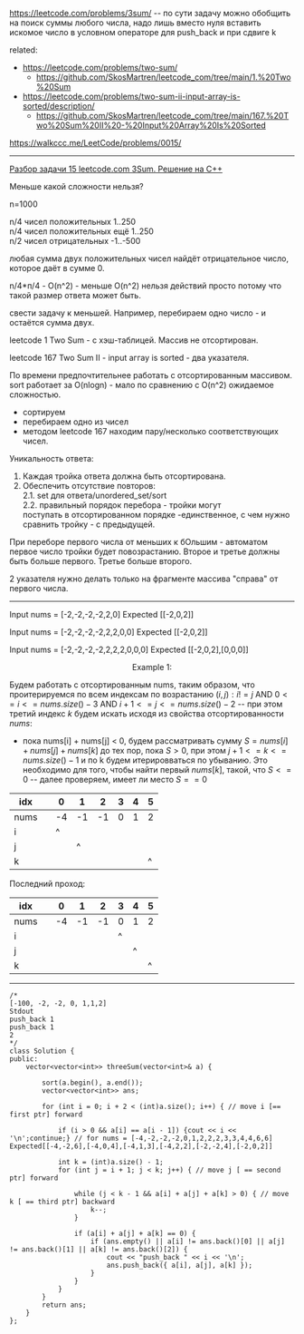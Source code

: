 https://leetcode.com/problems/3sum/ -- по сути задачу можно обобщить на поиск суммы любого числа, надо лишь вместо нуля вставить искомое число в условном операторе для push_back и при сдвиге k

related: 
- https://leetcode.com/problems/two-sum/
  - https://github.com/SkosMartren/leetcode_com/tree/main/1.%20Two%20Sum
- https://leetcode.com/problems/two-sum-ii-input-array-is-sorted/description/
  - https://github.com/SkosMartren/leetcode_com/tree/main/167.%20Two%20Sum%20II%20-%20Input%20Array%20Is%20Sorted

https://walkccc.me/LeetCode/problems/0015/

_______

[Разбор задачи 15 leetcode.com 3Sum. Решение на C++](https://www.youtube.com/watch?v=F3hwiKebyCw)

Меньше какой сложности нельзя? 

n=1000

n/4 чисел положительных 1..250  
n/4 чисел положительных ещё 1..250   
n/2 чисел отрицательных -1..-500

любая сумма двух положительных чисел найдёт отрицательное число, которое даёт в сумме 0.

n/4*п/4 - O(n^2) - меньше O(n^2) нельзя действий просто потому что такой размер ответа может быть.

свести задачу к меньшей. Например, перебираем одно число - и остаётся сумма двух.

leetcode 1 Two Sum - с хэш-таблицей. Массив не отсортирован.

leetcode 167 Two Sum II - input аггау is sorted - два указателя.

По времени предпочтительнее работать с отсортированным массивом.  
sort работает за O(nlogn) - мало по сравнению с O(n^2) ожидаемое сложностью.

- сортируем
- перебираем одно из чисел
- методом leetcode 167 находим пару/несколько соответствующих чисел.

Уникальность ответа:
1. Каждая тройка ответа должна быть отсортирована.
2. Обеспечить отсутствие повторов:  
2.1. set для ответа/unordered_set/sort  
2.2. правильный порядок перебора - тройки могут  
поступать в отсортированном порядке -единственное, с чем нужно сравнить тройку - с предыдущей.

При переборе первого числа от меньших к бОльшим - автоматом первое число тройки будет повозрастанию.
Второе и третье должны быть больше первого. Третье больше второго.

2 указателя нужно делать только на фрагменте массива "справа" от первого числа.

_______

Input nums = [-2,-2,-2,-2,2,0] Expected [[-2,0,2]]

Input nums = [-2,-2,-2,-2,2,2,0,0] Expected [[-2,0,2]]

Input nums = [-2,-2,-2,-2,2,2,2,0,0,0] Expected [[-2,0,2],[0,0,0]]


<p align="center">Example 1:</p>

Будем работать с отсортированным nums, таким образом, что проитерируемся по всем индексам по возрастанию $(i, j) : i != j$ AND $0 <= i <= nums.size() - 3$ AND $i + 1 <= j <= nums.size() - 2$ -- при этом третий индекс $k$ будем искать исходя из свойства отсортированности $nums$: 
- пока nums[i] + nums[j] < 0, будем рассматривать сумму $S = nums[i] + nums[j] + nums[k]$ до тех пор, пока $S > 0$, при этом $j + 1 <= k <= nums.size() - 1$ и по k будем итерировваться по убыванию. Это необходимо для того, чтобы найти первый $nums[k]$, такой, что $S <= 0$ -- далее проверяем, имеет ли место $S == 0$

| idx  	|   	| 0  	|  1 	|  2 	|  3	|  4	| 5 	|
|------	|---	|----	|----	|----	|---	|---	|---	|
| nums 	|   	| -4 	| -1 	| -1 	| 0 	| 1 	| 2 	|
| i    	|   	| ^  	|    	|    	|   	|   	|   	|
| j    	|   	|    	| ^  	|    	|   	|   	|   	|
| k    	|   	|    	|    	|    	|   	|   	| ^ 	|

Последний проход: 

| idx  	|   	| 0  	|  1 	|  2 	|  3	|  4	| 5 	|
|------	|---	|----	|----	|----	|---	|---	|---	|
| nums 	|   	| -4 	| -1 	| -1 	| 0 	| 1 	| 2 	|
| i    	|   	|    	|    	|    	| ^ 	|   	|   	|
| j    	|   	|    	|    	|    	|   	| ^ 	|   	|
| k    	|   	|    	|    	|    	|   	|   	| ^ 	|

__________
    /*
    [-100, -2, -2, 0, 1,1,2]
    Stdout
    push_back 1
    push_back 1
    2
    */
    class Solution {
    public:
        vector<vector<int>> threeSum(vector<int>& a) {
            
            sort(a.begin(), a.end());
            vector<vector<int>> ans;
                   
            for (int i = 0; i + 2 < (int)a.size(); i++) { // move i [== first ptr] forward
               
                if (i > 0 && a[i] == a[i - 1]) {cout << i << '\n';continue;} // for nums = [-4,-2,-2,-2,0,1,2,2,2,3,3,4,4,6,6] Expected[[-4,-2,6],[-4,0,4],[-4,1,3],[-4,2,2],[-2,-2,4],[-2,0,2]]
    
                int k = (int)a.size() - 1;
                for (int j = i + 1; j < k; j++) { // move j [ == second ptr] forward
    
                    while (j < k - 1 && a[i] + a[j] + a[k] > 0) { // move k [ == third ptr] backward
                        k--;
                    }
                    
                    if (a[i] + a[j] + a[k] == 0) {
                        if (ans.empty() || a[i] != ans.back()[0] || a[j] != ans.back()[1] || a[k] != ans.back()[2]) {
                            cout << "push_back " << i << '\n';
                            ans.push_back({ a[i], a[j], a[k] });
                        }
                    }
                }
            }
            return ans;
        }
    };
